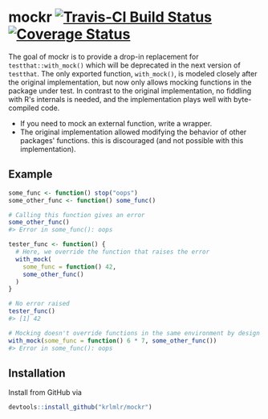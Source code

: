 <!-- README.md is generated from README.Rmd. Please edit that file -->
mockr [![Travis-CI Build Status](https://travis-ci.org/krlmlr/mockr.svg?branch=master)](https://travis-ci.org/krlmlr/mockr) [![Coverage Status](https://img.shields.io/codecov/c/github/krlmlr/mockr/master.svg)](https://codecov.io/github/krlmlr/mockr?branch=master)
=======================================================================================================================================================================================================================================================================

The goal of mockr is to provide a drop-in replacement for `testthat::with_mock()` which will be deprecated in the next version of `testthat`. The only exported function, `with_mock()`, is modeled closely after the original implementation, but now only allows mocking functions in the package under test. In contrast to the original implementation, no fiddling with R's internals is needed, and the implementation plays well with byte-compiled code.

-   If you need to mock an external function, write a wrapper.
-   The original implementation allowed modifying the behavior of other packages' functions. this is discouraged (and not possible with this implementation).

Example
-------

``` r
some_func <- function() stop("oops")
some_other_func <- function() some_func()

# Calling this function gives an error
some_other_func()
#> Error in some_func(): oops

tester_func <- function() {
  # Here, we override the function that raises the error
  with_mock(
    some_func = function() 42,
    some_other_func()
  )
}

# No error raised
tester_func()
#> [1] 42

# Mocking doesn't override functions in the same environment by design
with_mock(some_func = function() 6 * 7, some_other_func())
#> Error in some_func(): oops
```

Installation
------------

Install from GitHub via

``` r
devtools::install_github("krlmlr/mockr")
```
